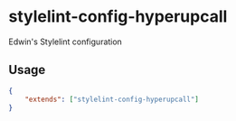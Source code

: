 # stylelint-config-hyperupcall

Edwin's Stylelint configuration

## Usage

```json
{
	"extends": ["stylelint-config-hyperupcall"]
}
```
